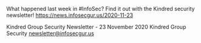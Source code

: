 What happened last week in #InfoSec? Find it out with the Kindred security newsletter!
https://news.infosecgur.us/2020-11-23

Kindred Group Security Newsletter - 23 November 2020
Kindred Group Security
newsletter@infosecgur.us
